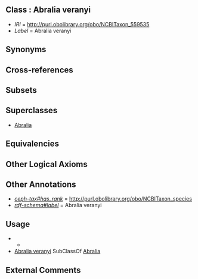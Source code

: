 
## Class : Abralia veranyi

 * *IRI* = http://purl.obolibrary.org/obo/NCBITaxon_559535
 * *Label* = Abralia veranyi

## Synonyms


## Cross-references


## Subsets


## Superclasses

 * [Abralia](../../NCBITaxon/49/NCBITaxon_34549.md)

## Equivalencies


## Other Logical Axioms


## Other Annotations

 * *[ceph-tax#has_rank](../../ceph-tax#has/nk/ceph-tax#has_rank.md)* = http://purl.obolibrary.org/obo/NCBITaxon_species
 * *[rdf-schema#label](../../el/rdf-schema#label.md)* = Abralia veranyi

## Usage

 * -
 * [Abralia veranyi](../../NCBITaxon/35/NCBITaxon_559535.md) SubClassOf [Abralia](../../NCBITaxon/49/NCBITaxon_34549.md)

## External Comments

